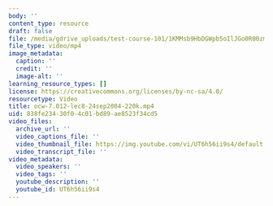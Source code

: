 ```yaml
---
body: ''
content_type: resource
draft: false
file: /media/gdrive_uploads/test-course-101/1KMMsb9HbDGWpb5oIlJGo0R00zmbvTp5-/ocw-7012-lec8-24sep2004-220k.mp4
file_type: video/mp4
image_metadata:
  caption: ''
  credit: ''
  image-alt: ''
learning_resource_types: []
license: https://creativecommons.org/licenses/by-nc-sa/4.0/
resourcetype: Video
title: ocw-7.012-lec8-24sep2004-220k.mp4
uid: 838fe234-30f0-4c01-bd89-ae8523f34cd5
video_files:
  archive_url: ''
  video_captions_file: ''
  video_thumbnail_file: https://img.youtube.com/vi/UT6h56ii9s4/default.jpg
  video_transcript_file: ''
video_metadata:
  video_speakers: ''
  video_tags: ''
  youtube_description: ''
  youtube_id: UT6h56ii9s4
---
```

